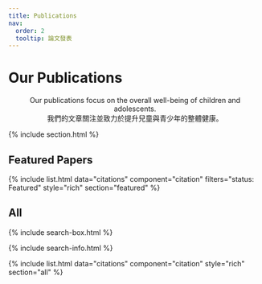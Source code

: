 ```yaml
---
title: Publications
nav:
  order: 2
  tooltip: 論文發表
---
```


# Our Publications

<center>
Our publications focus on the overall well-being of children and adolescents.<br>
我們的文章關注並致力於提升兒童與青少年的整體健康。

</center>

<!--
<div style="text-align: center; margin: 40px 0;">
  <img src="{{ '/images/roadmap.png' | relative_url }}" alt="Lab Research Roadmap" style="max-width: 100%; height: auto; border-radius: 12px; box-shadow: 0 4px 20px rgba(0,0,0,0.1);" />
</div>
-->

{% include section.html %}


## Featured Papers
{% include list.html data="citations" component="citation" filters="status: Featured" style="rich" section="featured" %}

## All

{% include search-box.html %}

{% include search-info.html %}

{% include list.html data="citations" component="citation" style="rich" section="all" %}
